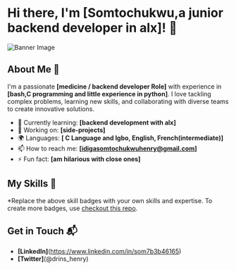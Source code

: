 # Hi there, I'm [Somtochukwu,a junior backend developer in alx]! 👋

![Banner Image](![IMG_0707](https://github.com/user-attachments/assets/e6dadf55-5015-412f-88fd-b2c226db004c)
)

## About Me 🚀

I'm a passionate **[medicine / backend developer Role]** with experience in **[bash,C programming and little experience in python]**. I love tackling complex problems, learning new skills, and collaborating with diverse teams to create innovative solutions.

- 🌱 Currently learning: **[backend development with alx]**
- 🔭 Working on: **[side-projects]**
- 🌍 Languages: **[ C Language and Igbo, English, French(intermediate)]**
- 📫 How to reach me: **[idigasomtochukwuhenry@gmail.com]**
- ⚡ Fun fact: **[am hilarious with close ones]**

## My Skills 🧠



*Replace the above skill badges with your own skills and expertise. To create more badges, use [checkout this repo](https://github.com/alexandresanlim/Badges4-README.md-Profile).





## Get in Touch 📬

- **[LinkedIn]**(https://www.linkedin.com/in/som7b3b46165)
- **[Twitter]**(@drins_henry)


